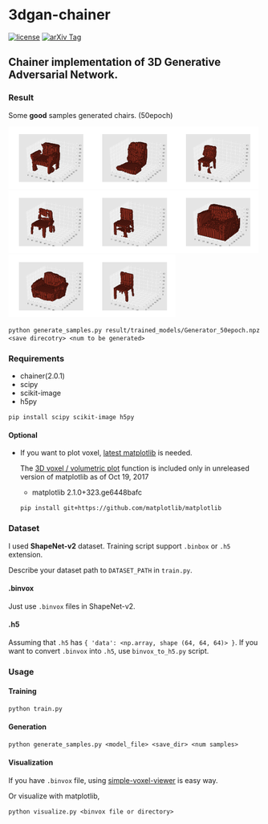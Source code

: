 # 3dgan-chainer

[![license](https://img.shields.io/github/license/mashape/apistatus.svg)](https://github.com/piyo56/3dgan-chainer/blob/master/LICENSE)
[![arXiv Tag](https://img.shields.io/badge/arXiv-1610.07584-brightgreen.svg)](https://arxiv.org/abs/1610.07584)


## Chainer implementation of 3D Generative Adversarial Network.

### Result
Some **good** samples generated chairs. (50epoch)

<img width='33%' src='result/generated_samples/png/7.png'><img width='33%' src='result/generated_samples/png/13.png'><img width='33%' src='result/generated_samples/png/17.png'>
<img width='33%' src='result/generated_samples/png/21.png'><img width='33%' src='result/generated_samples/png/30.png'><img width='33%' src='result/generated_samples/png/31.png'>
<img width='33%' src='result/generated_samples/png/40.png'><img width='33%' src='result/generated_samples/png/97.png'>

```
python generate_samples.py result/trained_models/Generator_50epoch.npz <save direcotry> <num to be generated>
```

### Requirements

- chainer(2.0.1)
- scipy
- scikit-image
- h5py

```
pip install scipy scikit-image h5py
```

#### Optional

- If you want to plot voxel, [latest matplotlib](https://github.com/matplotlib/matplotlib) is needed. 

  The [3D voxel / volumetric plot](https://matplotlib.org/devdocs/gallery/mplot3d/voxels.html) function is included only in unreleased version of matplotlib as of Oct 19, 2017

  - matplotlib 2.1.0+323.ge6448bafc

  ```
  pip install git+https://github.com/matplotlib/matplotlib
  ```

### Dataset

I used **ShapeNet-v2** dataset.  Training script support `.binbox` or `.h5` extension.

Describe your dataset path to `DATASET_PATH` in `train.py`.

#### .binvox

Just use `.binvox` files in ShapeNet-v2. 

#### .h5

Assuming that `.h5` has ``{ 'data': <np.array, shape (64, 64, 64)> }``. If you want to convert `.binvox` into `.h5`, use `binvox_to_h5.py` script.

### Usage

#### Training

```
python train.py
```

#### Generation

```
python generate_samples.py <model_file> <save_dir> <num samples>
```

#### Visualization

If you have `.binvox` file,  using [simple-voxel-viewer](https://github.com/piyo56/simple_voxel_viewer) is easy way.

Or visualize with matplotlib, 
```
python visualize.py <binvox file or directory>
```
